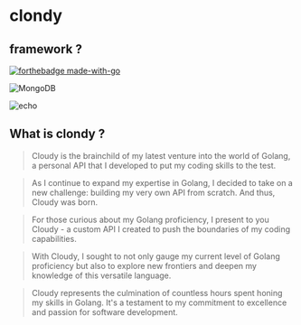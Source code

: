 # clondy

## framework ?
[![forthebadge made-with-go](http://ForTheBadge.com/images/badges/made-with-go.svg)](https://go.dev/)

![MongoDB](https://img.shields.io/badge/MongoDB-%234ea94b.svg?style=for-the-badge&logo=mongodb&logoColor=white)

![echo](https://camo.githubusercontent.com/7079c0f1404be1ddf9627e3672faa46f77cd720f0569e3e2748aa3c7849b52d0/68747470733a2f2f63646e2e6c6162737461636b2e636f6d2f696d616765732f6563686f2d6c6f676f2e737667)

## What is clondy ?
> Cloudy is the brainchild of my latest venture into the world of Golang, a personal API that I developed to put my coding skills to the test.

> As I continue to expand my expertise in Golang, I decided to take on a new challenge: building my very own API from scratch. And thus, Cloudy was born.

> For those curious about my Golang proficiency, I present to you Cloudy - a custom API I created to push the boundaries of my coding capabilities.

> With Cloudy, I sought to not only gauge my current level of Golang proficiency but also to explore new frontiers and deepen my knowledge of this versatile language.

> Cloudy represents the culmination of countless hours spent honing my skills in Golang. It's a testament to my commitment to excellence and passion for software development.